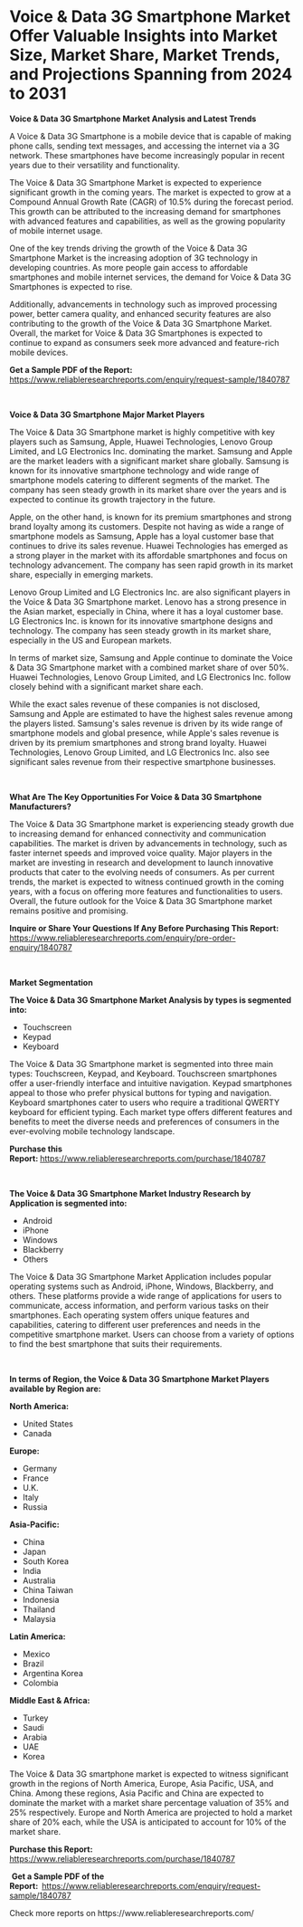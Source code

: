 <p><h1>Voice & Data 3G Smartphone Market Offer Valuable Insights into Market Size, Market Share, Market Trends, and Projections Spanning from 2024 to 2031</h1></p><p><strong>Voice & Data 3G Smartphone Market Analysis and Latest Trends</strong></p>
<p><p>A Voice & Data 3G Smartphone is a mobile device that is capable of making phone calls, sending text messages, and accessing the internet via a 3G network. These smartphones have become increasingly popular in recent years due to their versatility and functionality.</p><p>The Voice & Data 3G Smartphone Market is expected to experience significant growth in the coming years. The market is expected to grow at a Compound Annual Growth Rate (CAGR) of 10.5% during the forecast period. This growth can be attributed to the increasing demand for smartphones with advanced features and capabilities, as well as the growing popularity of mobile internet usage.</p><p>One of the key trends driving the growth of the Voice & Data 3G Smartphone Market is the increasing adoption of 3G technology in developing countries. As more people gain access to affordable smartphones and mobile internet services, the demand for Voice & Data 3G Smartphones is expected to rise.</p><p>Additionally, advancements in technology such as improved processing power, better camera quality, and enhanced security features are also contributing to the growth of the Voice & Data 3G Smartphone Market. Overall, the market for Voice & Data 3G Smartphones is expected to continue to expand as consumers seek more advanced and feature-rich mobile devices.</p></p>
<p><strong>Get a Sample PDF of the Report:&nbsp;</strong> <a href="https://www.reliableresearchreports.com/enquiry/request-sample/1840787">https://www.reliableresearchreports.com/enquiry/request-sample/1840787</a></p>
<p>&nbsp;</p>
<p><strong>Voice & Data 3G Smartphone Major Market Players</strong></p>
<p><p>The Voice & Data 3G Smartphone market is highly competitive with key players such as Samsung, Apple, Huawei Technologies, Lenovo Group Limited, and LG Electronics Inc. dominating the market. Samsung and Apple are the market leaders with a significant market share globally. Samsung is known for its innovative smartphone technology and wide range of smartphone models catering to different segments of the market. The company has seen steady growth in its market share over the years and is expected to continue its growth trajectory in the future.</p><p>Apple, on the other hand, is known for its premium smartphones and strong brand loyalty among its customers. Despite not having as wide a range of smartphone models as Samsung, Apple has a loyal customer base that continues to drive its sales revenue. Huawei Technologies has emerged as a strong player in the market with its affordable smartphones and focus on technology advancement. The company has seen rapid growth in its market share, especially in emerging markets.</p><p>Lenovo Group Limited and LG Electronics Inc. are also significant players in the Voice & Data 3G Smartphone market. Lenovo has a strong presence in the Asian market, especially in China, where it has a loyal customer base. LG Electronics Inc. is known for its innovative smartphone designs and technology. The company has seen steady growth in its market share, especially in the US and European markets.</p><p>In terms of market size, Samsung and Apple continue to dominate the Voice & Data 3G Smartphone market with a combined market share of over 50%. Huawei Technologies, Lenovo Group Limited, and LG Electronics Inc. follow closely behind with a significant market share each.</p><p>While the exact sales revenue of these companies is not disclosed, Samsung and Apple are estimated to have the highest sales revenue among the players listed. Samsung's sales revenue is driven by its wide range of smartphone models and global presence, while Apple's sales revenue is driven by its premium smartphones and strong brand loyalty. Huawei Technologies, Lenovo Group Limited, and LG Electronics Inc. also see significant sales revenue from their respective smartphone businesses.</p></p>
<p>&nbsp;</p>
<p><strong>What Are The Key Opportunities For Voice & Data 3G Smartphone Manufacturers?</strong></p>
<p><p>The Voice & Data 3G Smartphone market is experiencing steady growth due to increasing demand for enhanced connectivity and communication capabilities. The market is driven by advancements in technology, such as faster internet speeds and improved voice quality. Major players in the market are investing in research and development to launch innovative products that cater to the evolving needs of consumers. As per current trends, the market is expected to witness continued growth in the coming years, with a focus on offering more features and functionalities to users. Overall, the future outlook for the Voice & Data 3G Smartphone market remains positive and promising.</p></p>
<p><strong>Inquire or Share Your Questions If Any Before Purchasing This Report:</strong> <a href="https://www.reliableresearchreports.com/enquiry/pre-order-enquiry/1840787">https://www.reliableresearchreports.com/enquiry/pre-order-enquiry/1840787</a></p>
<p>&nbsp;</p>
<p><strong>Market Segmentation</strong></p>
<p><strong>The Voice & Data 3G Smartphone Market Analysis by types is segmented into:</strong></p>
<p><ul><li>Touchscreen</li><li>Keypad</li><li>Keyboard</li></ul></p>
<p><p>The Voice & Data 3G Smartphone market is segmented into three main types: Touchscreen, Keypad, and Keyboard. Touchscreen smartphones offer a user-friendly interface and intuitive navigation. Keypad smartphones appeal to those who prefer physical buttons for typing and navigation. Keyboard smartphones cater to users who require a traditional QWERTY keyboard for efficient typing. Each market type offers different features and benefits to meet the diverse needs and preferences of consumers in the ever-evolving mobile technology landscape.</p></p>
<p><strong>Purchase this Report:&nbsp;</strong><a href="https://www.reliableresearchreports.com/purchase/1840787">https://www.reliableresearchreports.com/purchase/1840787</a></p>
<p>&nbsp;</p>
<p><strong>The Voice & Data 3G Smartphone Market Industry Research by Application is segmented into:</strong></p>
<p><ul><li>Android</li><li>iPhone</li><li>Windows</li><li>Blackberry</li><li>Others</li></ul></p>
<p><p>The Voice & Data 3G Smartphone Market Application includes popular operating systems such as Android, iPhone, Windows, Blackberry, and others. These platforms provide a wide range of applications for users to communicate, access information, and perform various tasks on their smartphones. Each operating system offers unique features and capabilities, catering to different user preferences and needs in the competitive smartphone market. Users can choose from a variety of options to find the best smartphone that suits their requirements.</p></p>
<p>&nbsp;</p>
<p><strong>In terms of Region, the Voice & Data 3G Smartphone Market Players available by Region are:</strong></p>
<p>
    <p> <strong> North America: </strong>
        <ul>
            <li>United States</li>
            <li>Canada</li>
        </ul>
        </p> 
    <p> <strong> Europe: </strong>
        <ul>
            <li>Germany</li>
            <li>France</li>
            <li>U.K.</li>
            <li>Italy</li>
            <li>Russia</li>
        </ul>
        </p> 
    <p> <strong> Asia-Pacific: </strong>
        <ul>
            <li>China</li>
            <li>Japan</li>
            <li>South Korea</li>
            <li>India</li>
            <li>Australia</li>
            <li>China Taiwan</li>
            <li>Indonesia</li>
            <li>Thailand</li>
            <li>Malaysia</li>
        </ul>
        </p> 
    <p> <strong> Latin America: </strong>
        <ul>
            <li>Mexico</li>
            <li>Brazil</li>
            <li>Argentina Korea</li>
            <li>Colombia</li>
        </ul>
        </p> 
    <p> <strong> Middle East & Africa: </strong>
        <ul>
            <li>Turkey</li>
            <li>Saudi</li>
            <li>Arabia</li>
            <li>UAE</li>
            <li>Korea</li>
        </ul>
    </p>
    </p>
<p><p>The Voice & Data 3G smartphone market is expected to witness significant growth in the regions of North America, Europe, Asia Pacific, USA, and China. Among these regions, Asia Pacific and China are expected to dominate the market with a market share percentage valuation of 35% and 25% respectively. Europe and North America are projected to hold a market share of 20% each, while the USA is anticipated to account for 10% of the market share.</p></p>
<p><strong>Purchase this Report: </strong><a href="https://www.reliableresearchreports.com/purchase/1840787">https://www.reliableresearchreports.com/purchase/1840787</a></p>
<p>&nbsp;<strong>Get a Sample PDF of the Report:&nbsp;&nbsp;</strong><a href="https://www.reliableresearchreports.com/enquiry/request-sample/1840787">https://www.reliableresearchreports.com/enquiry/request-sample/1840787</a></p>
<p><strong></strong></p>
<p>Check more reports on https://www.reliableresearchreports.com/</p>